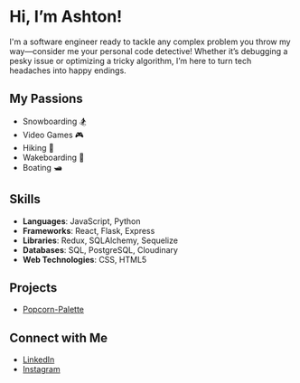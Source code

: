 # Hi, I’m Ashton!

I'm a software engineer ready to tackle any complex problem you throw my way—consider me your personal code detective! Whether it’s debugging a pesky issue or optimizing a tricky algorithm, I’m here to turn tech headaches into happy endings.

## My Passions
- Snowboarding 🏂
- Video Games 🎮
- Hiking 🥾
- Wakeboarding 🌊
- Boating 🛥️

## Skills
- **Languages**: JavaScript, Python
- **Frameworks**: React, Flask, Express
- **Libraries**: Redux, SQLAlchemy, Sequelize
- **Databases**: SQL, PostgreSQL, Cloudinary
- **Web Technologies**: CSS, HTML5

## Projects
- [Popcorn-Palette](https://github.com/AshtonMH474/Popcorn-Palette)

## Connect with Me
- [LinkedIn](https://www.linkedin.com/in/ashton-howard-9a7b43305)
- [Instagram](https://www.instagram.com/ashtonmh.474/)
<!--
**AshtonMH474/AshtonMH474** is a ✨ _special_ ✨ repository because its `README.md` (this file) appears on your GitHub profile.

Here are some ideas to get you started:

- 🔭 I’m currently working on ...
- 🌱 I’m currently learning ...
- 👯 I’m looking to collaborate on ...
- 🤔 I’m looking for help with ...
- 💬 Ask me about ...
- 📫 How to reach me: ...
- 😄 Pronouns: ...
- ⚡ Fun fact: ...
-->
